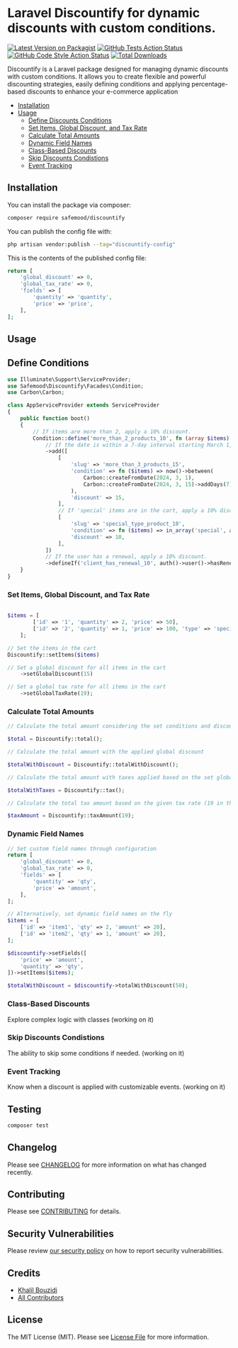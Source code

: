 # Laravel Discountify for dynamic discounts with custom conditions.

[![Latest Version on Packagist](https://img.shields.io/packagist/v/safemood/discountify.svg?style=flat-square)](https://packagist.org/packages/safemood/discountify)
[![GitHub Tests Action Status](https://img.shields.io/github/actions/workflow/status/safemood/discountify/run-tests.yml?branch=main&label=tests&style=flat-square)](https://github.com/safemood/discountify/actions?query=workflow%3Arun-tests+branch%3Amain)
[![GitHub Code Style Action Status](https://img.shields.io/github/actions/workflow/status/safemood/discountify/fix-php-code-style-issues.yml?branch=main&label=code%20style&style=flat-square)](https://github.com/safemood/discountify/actions?query=workflow%3A"Fix+PHP+code+style+issues"+branch%3Amain)
[![Total Downloads](https://img.shields.io/packagist/dt/safemood/discountify.svg?style=flat-square)](https://packagist.org/packages/safemood/discountify)

Discountify is a Laravel package designed for managing dynamic discounts with custom conditions. It allows you to create flexible and powerful discounting strategies, easily defining conditions and applying percentage-based discounts to enhance your e-commerce application


- [Installation](#installation)
- [Usage](#usage)
  - [Define Discounts Conditions](#define-conditions)
  - [Set Items, Global Discount, and Tax Rate](#set-items-global-discount-and-tax-rate)
  - [Calculate Total Amounts](#calculate-total-amounts)
  - [Dynamic Field Names](#dynamic-field-names)
  - [Class-Based Discounts](#class-based-discounts)
  - [Skip Discounts Condistions](#skip-discounts-condistions)
  - [Event Tracking](#event-tracking)

## Installation

You can install the package via composer:

```bash
composer require safemood/discountify
```

You can publish the config file with:

```bash
php artisan vendor:publish --tag="discountify-config"
```

This is the contents of the published config file:

```php
return [
    'global_discount' => 0,
    'global_tax_rate' => 0,
    'fields' => [
        'quantity' => 'quantity',
        'price' => 'price',
    ],
];
```

## Usage

## Define Conditions

```php
use Illuminate\Support\ServiceProvider;
use Safemood\Discountify\Facades\Condition;
use Carbon\Carbon;

class AppServiceProvider extends ServiceProvider
{
    public function boot()
    {
        // If items are more than 2, apply a 10% discount.
        Condition::define('more_than_2_products_10', fn (array $items) => count($items) > 2, 10)
            // If the date is within a 7-day interval starting March 1, 2024, apply a 15% discount.
            ->add([
                [
                    'slug' => 'more_than_3_products_15',
                    'condition' => fn ($items) => now()->between(
                        Carbon::createFromDate(2024, 3, 1),
                        Carbon::createFromDate(2024, 3, 15)->addDays(7)
                    ),
                    'discount' => 15,
                ],
                // If 'special' items are in the cart, apply a 10% discount.
                [
                    'slug' => 'special_type_product_10',
                    'condition' => fn ($items) => in_array('special', array_column($items, 'type')),
                    'discount' => 10,
                ],
            ])
            // If the user has a renewal, apply a 10% discount.
            ->defineIf('client_has_renewal_10', auth()->user()->hasRenewal(), 10);
    }
}
```

### Set Items, Global Discount, and Tax Rate
```php

$items = [
        ['id' => '1', 'quantity' => 2, 'price' => 50],
        ['id' => '2', 'quantity' => 1, 'price' => 100, 'type' => 'special'],
    ];

// Set the items in the cart
Discountify::setItems($items)

// Set a global discount for all items in the cart
    ->setGlobalDiscount(15)

// Set a global tax rate for all items in the cart
    ->setGlobalTaxRate(19);
```
### Calculate Total Amounts

```php
// Calculate the total amount considering the set conditions and discounts

$total = Discountify::total();

// Calculate the total amount with the applied global discount

$totalWithDiscount = Discountify::totalWithDiscount();

// Calculate the total amount with taxes applied based on the set global tax rate

$totalWithTaxes = Discountify::tax();

// Calculate the total tax amount based on the given tax rate (19 in this case)

$taxAmount = Discountify::taxAmount(19);

```
### Dynamic Field Names
```php
// Set custom field names through configuration
return [
    'global_discount' => 0,
    'global_tax_rate' => 0,
    'fields' => [
        'quantity' => 'qty',
        'price' => 'amount',
    ],
];

// Alternatively, set dynamic field names on the fly
$items = [
    ['id' => 'item1', 'qty' => 2, 'amount' => 20],
    ['id' => 'item2', 'qty' => 1, 'amount' => 20],
];

$discountify->setFields([
    'price' => 'amount',
    'quantity' => 'qty',
])->setItems($items);

$totalWithDiscount = $discountify->totalWithDiscount(50);

```

### Class-Based Discounts
Explore complex logic with classes (working on it)

### Skip Discounts Condistions

The ability to skip some conditions if needed. (working on it)

### Event Tracking
Know when a discount is applied with customizable events. (working on it)

## Testing

```bash
composer test
```

## Changelog

Please see [CHANGELOG](CHANGELOG.md) for more information on what has changed recently.

## Contributing

Please see [CONTRIBUTING](CONTRIBUTING.md) for details.

## Security Vulnerabilities

Please review [our security policy](../../security/policy) on how to report security vulnerabilities.

## Credits

- [Khalil Bouzidi](https://github.com/Safemood)
- [All Contributors](../../contributors)

## License

The MIT License (MIT). Please see [License File](LICENSE.md) for more information.
